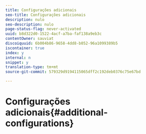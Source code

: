 ```yaml
---
title: Configurações adicionais
seo-title: Configurações adicionais
description: nulo
seo-description: nulo
page-status-flag: never-activated
uuid: b8d322d0-1522-4acf-a7ba-faf138a9eb3c
contentOwner: sauviat
discoiquuid: 6b004b86-9658-4dd8-b052-96a1099389b5
iscontainer: true
index: y
internal: n
snippet: y
translation-type: tm+mt
source-git-commit: 579329d9194115065dff2c192deb0376c75e67bd

---
```



# Configurações adicionais{#additional-configurations}

